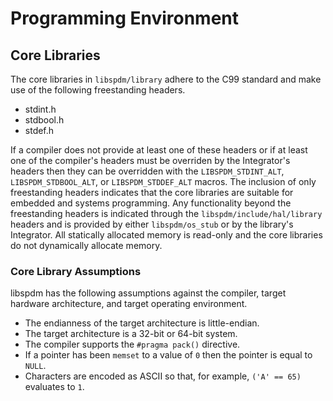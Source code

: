 # Programming Environment

## Core Libraries

The core libraries in `libspdm/library` adhere to the C99 standard and make use of the following
freestanding headers.
- stdint.h
- stdbool.h
- stdef.h

If a compiler does not provide at least one of these headers or if at least one of the compiler's
headers must be overriden by the Integrator's headers then they can be overridden with the
`LIBSPDM_STDINT_ALT`, `LIBSPDM_STDBOOL_ALT`, or `LIBSPDM_STDDEF_ALT` macros. The inclusion of only
freestanding headers indicates that the core libraries are suitable for embedded and systems
programming. Any functionality beyond the freestanding headers is indicated through the
`libspdm/include/hal/library` headers and is provided by either `libspdm/os_stub` or by the
library's Integrator. All statically allocated memory is read-only and the core libraries do not
dynamically allocate memory.

### Core Library Assumptions

libspdm has the following assumptions against the compiler, target hardware architecture, and target
operating environment.
- The endianness of the target architecture is little-endian.
- The target architecture is a 32-bit or 64-bit system.
- The compiler supports the `#pragma pack()` directive.
- If a pointer has been `memset` to a value of `0` then the pointer is equal to `NULL`.
- Characters are encoded as ASCII so that, for example, `('A' == 65)` evaluates to `1`.
